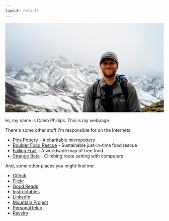```yaml
---
layout: default
---
```

<img src="/images/me_amadablam.jpg" width=700>

Hi, my name is Caleb Phillips. This is my webpage. 

There's some other stuff I'm responsible for on the Internets:

*  [Pica Pottery](http://picapottery.com) - A charitable micropottery
*  [Boulder Food Rescue](http://boulderfoodrescue.org) - Sustainable just-in-time food rescue
*  [Falling Fruit](http://fallingfruit.org) - A worldwide map of free food
*  [Strange Beta](http://strangebeta.com) - Climbing route setting with computers

And, some other places you might find me:

*  [Github](https://github.com/somerandomsequence)
*  [Flickr](http://flickr.com/photos/somerandomsequence)
*  [Good Reads](http://www.goodreads.com/user/show/1442825)
*  [Instructables](http://www.instructables.com/member/cphillips/)
*  [LinkedIn](http://www.linkedin.com/in/smallwhitecube)
*  [Mountain Project](http://www.mountainproject.com/u/caleb_phillips/106046876)
*  [PersonalTelco](http://wiki.personaltelco.net/CalebPhillips)
*  [Ravelry](http://www.ravelry.com/people/caleb)
